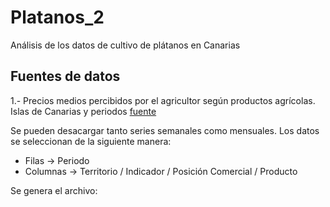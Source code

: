 # Platanos_2
Análisis de los datos de cultivo de plátanos en Canarias

## Fuentes de datos

1.- Precios medios percibidos por el agricultor según productos agrícolas. Islas de Canarias y periodos [fuente](https://www3.gobiernodecanarias.org/agricultura/statistical-visualizer/data.html?agencyId=ISTAC&resourceId=C00014A_000012&version=2.0&resourceType=dataset&multidatasetId=ISTAC:C00014A_000002#visualization/table)

Se pueden desacargar tanto series semanales como mensuales. Los datos se seleccionan de la siguiente manera: 
* Filas -> Periodo 
* Columnas -> Territorio / Indicador / Posición Comercial / Producto

Se genera el archivo: 
